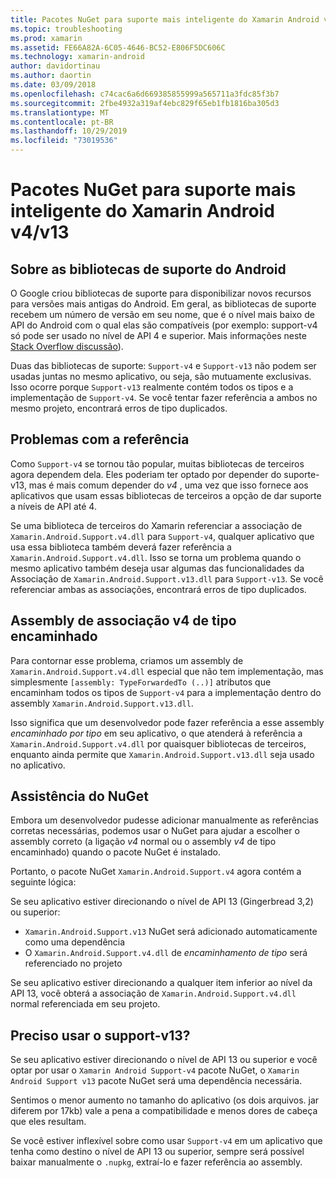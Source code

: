 ```yaml
---
title: Pacotes NuGet para suporte mais inteligente do Xamarin Android v4/v13
ms.topic: troubleshooting
ms.prod: xamarin
ms.assetid: FE66A82A-6C05-4646-BC52-E806F5DC606C
ms.technology: xamarin-android
author: davidortinau
ms.author: daortin
ms.date: 03/09/2018
ms.openlocfilehash: c74cac6a6d669385855999a565711a3fdc85f3b7
ms.sourcegitcommit: 2fbe4932a319af4ebc829f65eb1fb1816ba305d3
ms.translationtype: MT
ms.contentlocale: pt-BR
ms.lasthandoff: 10/29/2019
ms.locfileid: "73019536"
---
```

# <a name="smarter-xamarin-android-support-v4--v13-nuget-packages"></a>Pacotes NuGet para suporte mais inteligente do Xamarin Android v4/v13

## <a name="about-the-android-support-libraries"></a>Sobre as bibliotecas de suporte do Android

O Google criou bibliotecas de suporte para disponibilizar novos recursos para versões mais antigas do Android. Em geral, as bibliotecas de suporte recebem um número de versão em seu nome, que é o nível mais baixo de API do Android com o qual elas são compatíveis (por exemplo: support-v4 só pode ser usado no nível de API 4 e superior. Mais informações neste [Stack Overflow discussão](https://stackoverflow.com/questions/9926403/android-support-package-compatibility-library-use-v4-or-v13)). 

Duas das bibliotecas de suporte: `Support-v4` e `Support-v13` não podem ser usadas juntas no mesmo aplicativo, ou seja, são mutuamente exclusivas. Isso ocorre porque `Support-v13` realmente contém todos os tipos e a implementação de `Support-v4`. Se você tentar fazer referência a ambos no mesmo projeto, encontrará erros de tipo duplicados.

## <a name="problems-with-referencing"></a>Problemas com a referência

Como `Support-v4` se tornou tão popular, muitas bibliotecas de terceiros agora dependem dela. Eles poderiam ter optado por depender do suporte-v13, mas é mais comum depender do _v4_ , uma vez que isso fornece aos aplicativos que usam essas bibliotecas de terceiros a opção de dar suporte a níveis de API até 4.

Se uma biblioteca de terceiros do Xamarin referenciar a associação de `Xamarin.Android.Support.v4.dll` para `Support-v4`, qualquer aplicativo que usa essa biblioteca também deverá fazer referência a `Xamarin.Android.Support.v4.dll`. Isso se torna um problema quando o mesmo aplicativo também deseja usar algumas das funcionalidades da Associação de `Xamarin.Android.Support.v13.dll` para `Support-v13`. Se você referenciar ambas as associações, encontrará erros de tipo duplicados.

## <a name="type-forwarded-v4-binding-assembly"></a>Assembly de associação v4 de tipo encaminhado

Para contornar esse problema, criamos um assembly de `Xamarin.Android.Support.v4.dll` especial que não tem implementação, mas simplesmente `[assembly: TypeForwardedTo (..)]` atributos que encaminham todos os tipos de `Support-v4` para a implementação dentro do assembly `Xamarin.Android.Support.v13.dll`.

Isso significa que um desenvolvedor pode fazer referência a esse assembly _encaminhado por tipo_ em seu aplicativo, o que atenderá à referência a `Xamarin.Android.Support.v4.dll` por quaisquer bibliotecas de terceiros, enquanto ainda permite que `Xamarin.Android.Support.v13.dll` seja usado no aplicativo.

## <a name="nuget-assistance"></a>Assistência do NuGet

Embora um desenvolvedor pudesse adicionar manualmente as referências corretas necessárias, podemos usar o NuGet para ajudar a escolher o assembly correto (a ligação _v4_ normal ou o assembly _v4_ de tipo encaminhado) quando o pacote NuGet é instalado.

Portanto, o pacote NuGet `Xamarin.Android.Support.v4` agora contém a seguinte lógica:

Se seu aplicativo estiver direcionando o nível de API 13 (Gingerbread 3,2) ou superior:

* `Xamarin.Android.Support.v13` NuGet será adicionado automaticamente como uma dependência
* O `Xamarin.Android.Support.v4.dll` de _encaminhamento de tipo_ será referenciado no projeto

Se seu aplicativo estiver direcionando a qualquer item inferior ao nível da API 13, você obterá a associação de `Xamarin.Android.Support.v4.dll` normal referenciada em seu projeto.

## <a name="do-i-have-to-use-support-v13"></a>Preciso usar o support-v13?

Se seu aplicativo estiver direcionando o nível de API 13 ou superior e você optar por usar o `Xamarin Android Support-v4` pacote NuGet, o `Xamarin Android Support v13` pacote NuGet será uma dependência necessária.

Sentimos o menor aumento no tamanho do aplicativo (os dois arquivos. jar diferem por 17kb) vale a pena a compatibilidade e menos dores de cabeça que eles resultam.

Se você estiver inflexível sobre como usar `Support-v4` em um aplicativo que tenha como destino o nível de API 13 ou superior, sempre será possível baixar manualmente o `.nupkg`, extraí-lo e fazer referência ao assembly.

